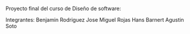 Proyecto final del curso de Diseño de software:

Integrantes:
Benjamin Rodriguez
Jose Miguel Rojas
Hans Barnert 
Agustin Soto
